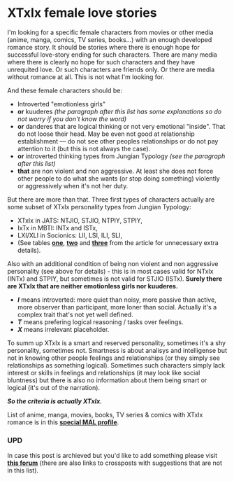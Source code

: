 # XTxIx female love stories

I'm looking for a specific female characters from movies or other media (anime, manga, comics, TV series, books...) with an enough developed romance story. It should be stories where there is enough hope for successful love-story ending for such characters. There are many media where there is clearly no hope for such characters and they have unrequited love. Or such characters are friends only. Or there are media without romance at all. This is not what I'm looking for.

And these female characters should be:

- Introverted "emotionless girls"
- **or** kuuderes *(the paragraph after this list has some explanations so do not worry if you don't know the word)*
- **or** danderes that are logical thinking or not very emotional "inside". That do not loose their head. May be even not good at relationship establishment — do not see other peoples relationships or do not pay attention to it (but this is not always the case).
- **or** introverted thinking types from Jungian Typology *(see the paragraph after this list)*
- **that** are non violent and non aggressive. At least she does not force other people to do what she wants (or stop doing something) violently or aggressively when it's not her duty.

But there are more than that. Three first types of characters actually are some subset of XTxIx personality types from Jungian Typology:

* XTxIx in JATS: NTJIO, STJIO, NTPIY, STPIY,
* IxTx in MBTI: INTx and ISTx,
* LXI/XLI in Socionics: LII, LSI, ILI, SLI,
* (See tables [**one**](https://github.com/kiwi0fruit/jats/blob/master/README.md#115-dominant-agnostic-type-names), [**two**](https://github.com/kiwi0fruit/jats/blob/master/README.md#4-socionics-reference-types-names-vs-mbti-types-names) and [**three**](https://github.com/kiwi0fruit/jats/blob/master/README.md#9-intermediate-and-unknown-types-names) from the article for unnecessary extra details).

Also with an additional condition of being non violent and non aggressive personality (see above for details) - this is in most cases valid for NTxIx (INTx) and STPIY, but sometimes is not valid for STJIO (ISTx). **Surely there are XTxIx that are neither emotionless girls nor kuuderes.**

- ***I*** means introverted: more quiet than noisy, more passive than active, more observer than participant, more loner than social. Actually it's a complex trait that's not yet well defined.
- ***T*** means prefering logical reasoning / tasks over feelings.
- ***X*** means irrelevant placeholder.

To summ up XTxIx is a smart and reserved personality, sometimes it's a shy personality, sometimes not. Smartness is about analisys and intelligense but not in knowing other people feelings and relationships (or they simply see relationships as something logical). Sometimes such characters simply lack interest or skills in feelings and relationships (it may look like social bluntness) but there is also no information about them being smart or logical (it's out of the narration).

***So the criteria is actually XTxIx.***

List of anime, manga, movies, books, TV series & comics with XTxIx romance is in this **[special MAL profile](https://myanimelist.net/profile/ixtx)**.

### UPD

In case this post is archieved but you'd like to add something please visit [**this forum**](https://myanimelist.net/forum/?topicid=1459621) (there are also links to crossposts with suggestions that are not in this list).

